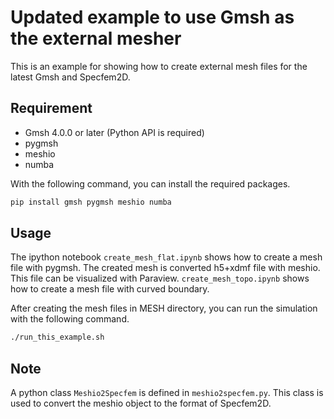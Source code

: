 # Updated example to use Gmsh as the external mesher

This is an example for showing how to create external mesh files for the latest Gmsh and Specfem2D.

## Requirement
- Gmsh 4.0.0 or later (Python API is required)
- pygmsh
- meshio
- numba

With the following command, you can install the required packages.
```bash
pip install gmsh pygmsh meshio numba
```

## Usage
The ipython notebook `create_mesh_flat.ipynb` shows how to create a mesh file with pygmsh. The created mesh is converted h5+xdmf file with meshio. This file can be visualized with Paraview.
`create_mesh_topo.ipynb` shows how to create a mesh file with curved boundary.

After creating the mesh files in MESH directory, you can run the simulation with the following command.
```bash
./run_this_example.sh
```

## Note
A python class `Meshio2Specfem` is defined in `meshio2specfem.py`. This class is used to convert the meshio object to the format of Specfem2D.